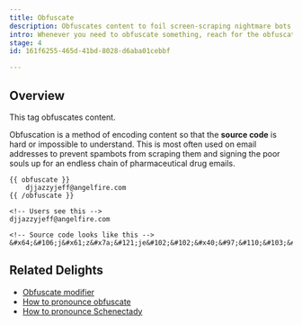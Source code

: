 ```yaml
---
title: Obfuscate
description: Obfuscates content to foil screen-scraping nightmare bots from hell
intro: Whenever you need to obfuscate something, reach for the obfuscate tag. It's an obfuscating good time.
stage: 4
id: 161f6255-465d-41bd-8028-d6aba01cebbf

---
```

## Overview

This tag obfuscates content.

Obfuscation is a method of encoding content so that the **source code** is hard or impossible to understand. This is most often used on email addresses to prevent spambots from scraping them and signing the poor souls up for an endless chain of pharmaceutical drug emails.

```
{{ obfuscate }}
	djjazzyjeff@angelfire.com
{{ /obfuscate }}
```

``` output
<!-- Users see this -->
djjazzyjeff@angelfire.com

<!-- Source code looks like this -->
&#x64;&#106;j&#x61;z&#x7a;&#121;je&#102;&#102;&#x40;&#97;&#110;&#103;&#x65;&#x6c;f&#x69;&#114;&#x65;&#x2e;&#x63;&#x6f;&#x6d;
```

## Related Delights

- [Obfuscate modifier](/modifiers/obfuscate)
- [How to pronounce obfuscate](https://www.youtube.com/watch?v=zaEg0gziFiU)
- [How to pronounce Schenectady](https://www.youtube.com/watch?v=e6IO_x3L53c)

